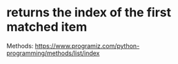 # returns the index of the first matched item

Methods: https://www.programiz.com/python-programming/methods/list/index